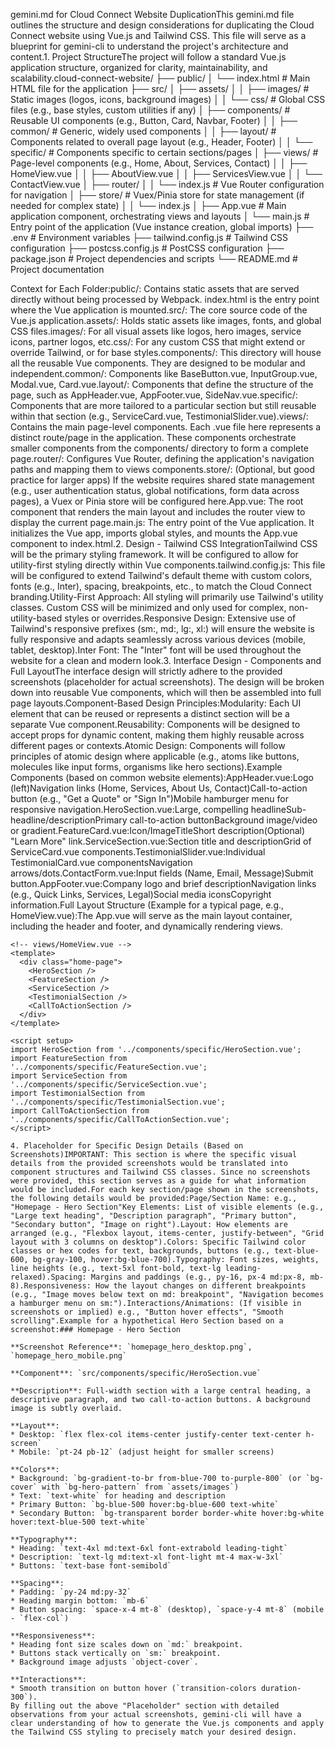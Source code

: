 gemini.md for Cloud Connect Website DuplicationThis gemini.md file outlines the structure and design considerations for duplicating the Cloud Connect website using Vue.js and Tailwind CSS. This file will serve as a blueprint for gemini-cli to understand the project's architecture and content.1. Project StructureThe project will follow a standard Vue.js application structure, organized for clarity, maintainability, and scalability.cloud-connect-website/
├── public/
│   └── index.html             # Main HTML file for the application
├── src/
│   ├── assets/
│   │   ├── images/            # Static images (logos, icons, background images)
│   │   └── css/               # Global CSS files (e.g., base styles, custom utilities if any)
│   ├── components/            # Reusable UI components (e.g., Button, Card, Navbar, Footer)
│   │   ├── common/            # Generic, widely used components
│   │   ├── layout/            # Components related to overall page layout (e.g., Header, Footer)
│   │   └── specific/          # Components specific to certain sections/pages
│   ├── views/                 # Page-level components (e.g., Home, About, Services, Contact)
│   │   ├── HomeView.vue
│   │   ├── AboutView.vue
│   │   ├── ServicesView.vue
│   │   └── ContactView.vue
│   ├── router/
│   │   └── index.js           # Vue Router configuration for navigation
│   ├── store/                 # Vuex/Pinia store for state management (if needed for complex state)
│   │   └── index.js
│   ├── App.vue                # Main application component, orchestrating views and layouts
│   └── main.js                # Entry point of the application (Vue instance creation, global imports)
├── .env                       # Environment variables
├── tailwind.config.js         # Tailwind CSS configuration
├── postcss.config.js          # PostCSS configuration
├── package.json               # Project dependencies and scripts
└── README.md                  # Project documentation

Context for Each Folder:public/: Contains static assets that are served directly without being processed by Webpack. index.html is the entry point where the Vue application is mounted.src/: The core source code of the Vue.js application.assets/: Holds static assets like images, fonts, and global CSS files.images/: For all visual assets like logos, hero images, service icons, partner logos, etc.css/: For any custom CSS that might extend or override Tailwind, or for base styles.components/: This directory will house all the reusable Vue components. They are designed to be modular and independent.common/: Components like BaseButton.vue, InputGroup.vue, Modal.vue, Card.vue.layout/: Components that define the structure of the page, such as AppHeader.vue, AppFooter.vue, SideNav.vue.specific/: Components that are more tailored to a particular section but still reusable within that section (e.g., ServiceCard.vue, TestimonialSlider.vue).views/: Contains the main page-level components. Each .vue file here represents a distinct route/page in the application. These components orchestrate smaller components from the components/ directory to form a complete page.router/: Configures Vue Router, defining the application's navigation paths and mapping them to views components.store/: (Optional, but good practice for larger apps) If the website requires shared state management (e.g., user authentication status, global notifications, form data across pages), a Vuex or Pinia store will be configured here.App.vue: The root component that renders the main layout and includes the router view to display the current page.main.js: The entry point of the Vue application. It initializes the Vue app, imports global styles, and mounts the App.vue component to index.html.2. Design - Tailwind CSS IntegrationTailwind CSS will be the primary styling framework. It will be configured to allow for utility-first styling directly within Vue components.tailwind.config.js: This file will be configured to extend Tailwind's default theme with custom colors, fonts (e.g., Inter), spacing, breakpoints, etc., to match the Cloud Connect branding.Utility-First Approach: All styling will primarily use Tailwind's utility classes. Custom CSS will be minimized and only used for complex, non-utility-based styles or overrides.Responsive Design: Extensive use of Tailwind's responsive prefixes (sm:, md:, lg:, xl:) will ensure the website is fully responsive and adapts seamlessly across various devices (mobile, tablet, desktop).Inter Font: The "Inter" font will be used throughout the website for a clean and modern look.3. Interface Design - Components and Full LayoutThe interface design will strictly adhere to the provided screenshots (placeholder for actual screenshots). The design will be broken down into reusable Vue components, which will then be assembled into full page layouts.Component-Based Design Principles:Modularity: Each UI element that can be reused or represents a distinct section will be a separate Vue component.Reusability: Components will be designed to accept props for dynamic content, making them highly reusable across different pages or contexts.Atomic Design: Components will follow principles of atomic design where applicable (e.g., atoms like buttons, molecules like input forms, organisms like hero sections).Example Components (based on common website elements):AppHeader.vue:Logo (left)Navigation links (Home, Services, About Us, Contact)Call-to-action button (e.g., "Get a Quote" or "Sign In")Mobile hamburger menu for responsive navigation.HeroSection.vue:Large, compelling headlineSub-headline/descriptionPrimary call-to-action buttonBackground image/video or gradient.FeatureCard.vue:Icon/ImageTitleShort description(Optional) "Learn More" link.ServiceSection.vue:Section title and descriptionGrid of ServiceCard.vue components.TestimonialSlider.vue:Individual TestimonialCard.vue componentsNavigation arrows/dots.ContactForm.vue:Input fields (Name, Email, Message)Submit button.AppFooter.vue:Company logo and brief descriptionNavigation links (e.g., Quick Links, Services, Legal)Social media iconsCopyright information.Full Layout Structure (Example for a typical page, e.g., HomeView.vue):The App.vue will serve as the main layout container, including the header and footer, and dynamically rendering views.

<!-- App.vue -->
<template>
  <div id="app" class="font-inter antialiased text-gray-800 bg-white min-h-screen flex flex-col">
    <AppHeader />
    <main class="flex-grow">
      <router-view /> <!-- Renders the current page component (e.g., HomeView, AboutView) -->
    </main>
    <AppFooter />
  </div>
</template>

<script setup>
import AppHeader from './components/layout/AppHeader.vue';
import AppFooter from './components/layout/AppFooter.vue';
// No specific logic needed here, router-view handles content
</script>

<style>
/* Global styles or Tailwind directives */
@tailwind base;
@tailwind components;
@tailwind utilities;

/* Custom scrollbar or other global overrides if necessary */
</style>
```vue
<!-- views/HomeView.vue -->
<template>
  <div class="home-page">
    <HeroSection />
    <FeatureSection />
    <ServiceSection />
    <TestimonialSection />
    <CallToActionSection />
  </div>
</template>

<script setup>
import HeroSection from '../components/specific/HeroSection.vue';
import FeatureSection from '../components/specific/FeatureSection.vue';
import ServiceSection from '../components/specific/ServiceSection.vue';
import TestimonialSection from '../components/specific/TestimonialSection.vue';
import CallToActionSection from '../components/specific/CallToActionSection.vue';
</script>

4. Placeholder for Specific Design Details (Based on Screenshots)IMPORTANT: This section is where the specific visual details from the provided screenshots would be translated into component structures and Tailwind CSS classes. Since no screenshots were provided, this section serves as a guide for what information would be included.For each key section/page shown in the screenshots, the following details would be provided:Page/Section Name: e.g., "Homepage - Hero Section"Key Elements: List of visible elements (e.g., "Large text heading", "Description paragraph", "Primary button", "Secondary button", "Image on right").Layout: How elements are arranged (e.g., "Flexbox layout, items-center, justify-between", "Grid layout with 3 columns on desktop").Colors: Specific Tailwind color classes or hex codes for text, backgrounds, buttons (e.g., text-blue-600, bg-gray-100, hover:bg-blue-700).Typography: Font sizes, weights, line heights (e.g., text-5xl font-bold, text-lg leading-relaxed).Spacing: Margins and paddings (e.g., py-16, px-4 md:px-8, mb-8).Responsiveness: How the layout changes on different breakpoints (e.g., "Image moves below text on md: breakpoint", "Navigation becomes a hamburger menu on sm:").Interactions/Animations: (If visible in screenshots or implied) e.g., "Button hover effects", "Smooth scrolling".Example for a hypothetical Hero Section based on a screenshot:### Homepage - Hero Section

**Screenshot Reference**: `homepage_hero_desktop.png`, `homepage_hero_mobile.png`

**Component**: `src/components/specific/HeroSection.vue`

**Description**: Full-width section with a large central heading, a descriptive paragraph, and two call-to-action buttons. A background image is subtly overlaid.

**Layout**:
* Desktop: `flex flex-col items-center justify-center text-center h-screen`
* Mobile: `pt-24 pb-12` (adjust height for smaller screens)

**Colors**:
* Background: `bg-gradient-to-br from-blue-700 to-purple-800` (or `bg-cover` with `bg-hero-pattern` from `assets/images`)
* Text: `text-white` for heading and description
* Primary Button: `bg-blue-500 hover:bg-blue-600 text-white`
* Secondary Button: `bg-transparent border border-white hover:bg-white hover:text-blue-500 text-white`

**Typography**:
* Heading: `text-4xl md:text-6xl font-extrabold leading-tight`
* Description: `text-lg md:text-xl font-light mt-4 max-w-3xl`
* Buttons: `text-base font-semibold`

**Spacing**:
* Padding: `py-24 md:py-32`
* Heading margin bottom: `mb-6`
* Button spacing: `space-x-4 mt-8` (desktop), `space-y-4 mt-8` (mobile - `flex-col`)

**Responsiveness**:
* Heading font size scales down on `md:` breakpoint.
* Buttons stack vertically on `sm:` breakpoint.
* Background image adjusts `object-cover`.

**Interactions**:
* Smooth transition on button hover (`transition-colors duration-300`).
By filling out the above "Placeholder" section with detailed observations from your actual screenshots, gemini-cli will have a clear understanding of how to generate the Vue.js components and apply the Tailwind CSS styling to precisely match your desired design.